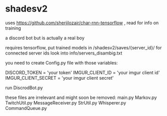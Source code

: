 # shadesv2

uses https://github.com/sherjilozair/char-rnn-tensorflow , read for info on training

a discord bot but is actually a real boy

requires tensorflow, put trained models in /shadesv2/saves/{server_id}/
for connected server ids look into info/servers_disambig.txt

you need to create Config.py file with those variables:

DISCORD_TOKEN = 'your token'
IMGUR_CLIENT_ID = 'your imgur client id'
IMGUR_CLIENT_SECRET = 'your imgur client secret'




run DiscrodBot.py

these files are irrelevant and might soon be removed: 
  main.py
  Markov.py
  TwitchUtil.py
  MessageReceiver.py
  StrUtil.py
  Whisperer.py
  CommandQueue.py
